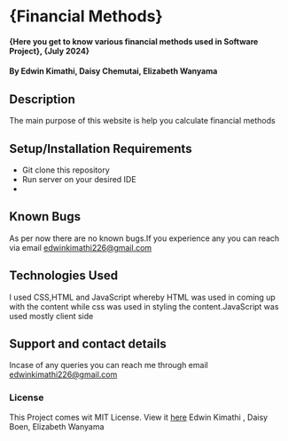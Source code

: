 # {Financial Methods}
#### {Here you get to know various financial methods used in Software Project}, {July 2024}
#### By **Edwin Kimathi,**  **Daisy Chemutai,**  **Elizabeth Wanyama**
## Description
The main purpose of this website is help you calculate financial methods
## Setup/Installation Requirements
* Git clone this repository 
* Run server on your desired IDE
* 
## Known Bugs
 As per now there are no known bugs.If you experience any you can reach via email edwinkimathi226@gmail.com
## Technologies Used
I used CSS,HTML and JavaScript whereby HTML was used in coming up with the content while css was used in styling the content.JavaScript was used mostly client side 
## Support and contact details
Incase of any queries you can reach me through email edwinkimathi226@gmail.com
### License
This Project comes wit MIT License. View it <a href="https://github.com/edwinkim16/Financial-Methods/blob/master/License">here</a>
 Edwin Kimathi ,
 Daisy Boen,
 Elizabeth Wanyama
  